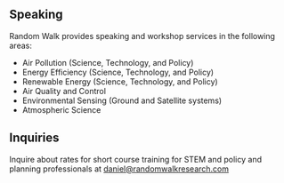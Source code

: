 ## Speaking

Random Walk provides speaking and workshop services in the following areas: 
- Air Pollution (Science, Technology, and Policy)
- Energy Efficiency (Science, Technology, and Policy)
- Renewable Energy (Science, Technology, and Policy)
- Air Quality and Control
- Environmental Sensing (Ground and Satellite systems)
- Atmospheric Science

## Inquiries

Inquire about rates for short course training for STEM and policy and planning professionals at [daniel@randomwalkresearch.com](mailto:daniel@randomwalkresearch.com) 


